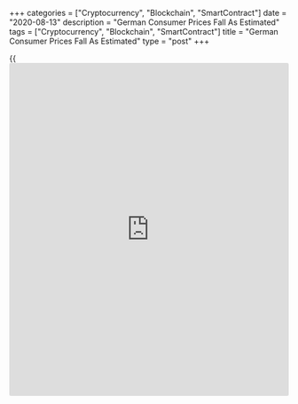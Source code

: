 +++
categories = ["Cryptocurrency", "Blockchain", "SmartContract"]
date = "2020-08-13"
description = "German Consumer Prices Fall As Estimated"
tags = ["Cryptocurrency", "Blockchain", "SmartContract"]
title = "German Consumer Prices Fall As Estimated"
type = "post"
+++

{{<iframe id="large-banner" src="https://www.bounty.group/#slide=1.0" width="100%" height="600" scrolling="no" style="border: 0px solid rgb(216, 221, 230); border-radius: 3px;">}}

German consumer prices fell in July, as initially estimated, mainly due
to the reduction in the value added tax, final data from Destatis
revealed on Thursday.

The consumer price index fell 0.1 percent in July, after a 0.9 percent
rise in June, as initially estimated.

On a monthly basis, consumer prices fell 0.5 percent July, as estimated.

Prices for transport declined the most, by 3.2 percent yearly in July
and communication cost fell 2.5 percent. Prices for clothing and
footwear, and furniture, household equipment decreased by 0.7 percent
and 0.4 percent, respectively.

Meanwhile, prices for alcoholic beverages and tobacco grew 3.2 percent.

Excluding food and energy, inflation came in at 0.8 percent.

After the inflation rate rose in June, the value added tax reduction,
which is a measure of the Federal Government's stimulus package, had a
downward effect on the development of prices, the agency said.

Inflation, based on the harmonized index of consumer prices, or HICP
remained unchanged annually in July, as initially estimated. In June,
the index rose 0.8 percent.

On a month-on-month basis, the HICP fell 0.5 percent, also in line with
expectations in July.

Another report from Destatis revealed that wholesale prices declined at
a softer pace of 2.6 percent annually in July, following a 3.3 percent
fall in June.

On a monthly basis, wholesale prices rose 0.5 percent in July, after a
0.6 percent increase in the prior month.

For comments and feedback [contact](https://www.playgroundfx.com/contact/): editorial@rtt[news](https://www.letsplayfx.com/blog/forex-news-website/).com

[Economic News][1]

 **What parts of the world are seeing the best (and worst) economic
performances lately? Click[here][2] to check out our [Econ Scorecard][2]
and find out! See up-to-the-moment [ranking](https://www.playgroundfx.com/blog/crypto-exchange-ranking/)s for the best and worst
performers in [GDP][3], [unemployment rate][4], [inflation][5] and much
more.**

   1. www.rtt[news](https://www.letsplayfx.com/blog/forex-news-website/).com/Content/EconomicNews.aspx
   2. www.rtt[news](https://www.letsplayfx.com/blog/forex-news-website/).com/economic-scorecard/world-rank/unemployment-rate/highest-performance.aspx
   3. www.rtt[news](https://www.letsplayfx.com/blog/forex-news-website/).com/economic-scorecard/world-rank/GDP/highest-performance.aspx
   4. www.rtt[news](https://www.letsplayfx.com/blog/forex-news-website/).com/economic-scorecard/world-rank/unemployment-rate/lowest-performance.aspx
   5. www.rtt[news](https://www.letsplayfx.com/blog/forex-news-website/).com/economic-scorecard/world-rank/CPI/highest-performance.aspx